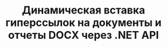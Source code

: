---
############################# Static ############################
layout: "auto-gen-gist"
draft: false
path: "ru/assembly/net/text/docx/"
otherformats: PDF HTML XPS TIFF MHTML TXT XAML EPUB SVG PS PCL XML OTT OXPS MD POT OTP DOC DOCM DOT DOTX DOTM RTF ODT OTT XLS XLT XLSX XLSM XLTX XLTM XLSB ODS PPT PPTX PPTM PPS PPSX PPSM  POTX POTM ODP EML EMLX MSG 

############################# Head ############################
head_title: ".NET API для динамической вставки гиперссылок в документы DOCX"
head_description: "API GroupDocs.Assembly .NET позволяет разработчикам динамически вставлять гиперссылки в сообщения электронной почты, отчеты или документы, такие как PDF DOC, DOCX, RTF, XLSX, CSV, PPTX, EML, MSG и другие."

############################# Header ############################
title: "Динамическая вставка гиперссылок на документы и отчеты DOCX через .NET API"
description: "API GroupDocs.Assembly .NET позволяет программистам динамически вставлять гиперссылки в отчеты, электронные письма и документы Office, такие как PDF DOC, DOCX, RTF, XLSX, CSV, PPT, PPTX, EML, HTML, MSG и другие."

######################### Download Button #######################
button:
    enable: true

############################# About ############################
about:
    enable: true
    title: "Как динамически вставлять гиперссылки в отчеты, электронные письма и различные документы?"
    content: |
       На этой веб-странице объясняется, как пользователи могут динамически вставлять гиперссылки на свои отчеты, сообщения электронной почты и различные типы документов в свои собственные приложения .NET. Гиперссылки являются основой всемирной паутины и могут использоваться для связывания различных страниц, документов или перехода к новому разделу в текущем документе. GroupDocs.Assembly .NET — это очень мощный API, который помогает разработчикам программного обеспечения динамически добавлять гиперссылки в свои документы или отчеты, написав всего пару строк кода. Он включает поддержку некоторых очень популярных типов документов, таких как PDF, HTML, электронная почта Outlook, Microsoft Office Word, рабочие листы Excel, презентации PowerPoint и многие другие. Он поддерживает несколько расширенных функций, таких как вставка ссылок на страницу документа, вставка ссылок в ячейки, редактирование гиперссылок, отображение текста вместо гиперссылки, динамическая вставка ссылок из закладок, вставка гиперссылки на слайд презентации и многое другое.

############################# content ############################
steps:
    enable: true
    block:
    - title_left: "Вставка гиперссылок в текстовые документы через .NET"
      content_left: |
       GroupDocs.Assembly .NET API обеспечивает полную поддержку вставки и редактирования гиперссылок внутри различных типов документов. В следующем примере кода C# .NET показано, как легко добавлять гиперссылки в документ Word. 

      title_right: "Как добавить гиперссылки в файл Word"
      content_right: |
        * Настройка исходных и целевых документов
        * Установить выражение Uri, а также отображать текстовое выражение
        * Создайте экземпляр класса [DocumentAssembler](https://apireference.groupdocs.com/assembly/net/groupdocs.assembly/documentassembler).
        * Вызовите метод [AssembleDocument](https://apireference.groupdocs.com/assembly/net/groupdocs.assembly.documentassembler/assembledocument/methods/1) для сборки документа. Он поддерживает
          * Поток для чтения шаблона документа.
          * Поток для записи результирующего документа.
          * Дополнительные возможности загрузки и сохранения документа.
          * Информация об объектах источника данных.

      gisthash: "f4a8031406d44941d400088b718f7730"
      gistfile: "insert_hyperlinks_to_word_document.cs"

    - title_left: "Динамическая вставка гиперссылок в электронные таблицы через .NET"
      content_left: |
       GroupDocs.Assembly .NET API полностью поддерживает добавление и обработку гиперссылок внутри файлов электронных таблиц. Вы можете легко отредактировать его местоположение или заменить его новым. Следующий код C# показывает, как легко пользователи могут вставлять гиперссылки в свои файлы электронных таблиц внутри своих собственных приложений .NET.

      title_right: "Добавление гиперссылок в табличные документы"
      content_right: |
        * Настройка исходных и целевых документов
        * Установить выражение Uri, а также отображать текстовое выражение
        * Создайте экземпляр класса [DocumentAssembler](https://apireference.groupdocs.com/assembly/net/groupdocs.assembly/documentassembler).
        * Вызовите метод [AssembleDocument](https://apireference.groupdocs.com/assembly/net/groupdocs.assembly.documentassembler/assembledocument/methods/1) для сборки документа. Он поддерживает
          * Поток для чтения шаблона документа.
          * Поток для записи результирующего документа.
          * Дополнительные возможности загрузки и сохранения документа.
          * Информация об объектах источника данных. 

      gisthash: "c2f9cd8bb06f9a7a2c444621ebf82696"
      gistfile: "insert_hyperlinks_in_spreadsheet_documents.cs"

    - title_left: "Добавление гиперссылок в презентацию PowerPoint через .NET API"
      content_left: |
       GroupDocs.Assembly для .NET помогает профессионалам в области программного обеспечения создавать приложения для управления различными типами документов. В следующем примере кода показано, как разработчики программного обеспечения могут добавлять гиперссылки в документы презентации PowerPoint. 

      title_right: "Как добавить гиперссылки в презентации"
      content_right: |
        * Настройка исходного и целевого файлов презентации
        * Установите Uri и отобразите текстовые выражения
        * Создайте экземпляр класса [DocumentAssembler](https://apireference.groupdocs.com/assembly/net/groupdocs.assembly/documentassembler).
        * Вызовите метод [AssembleDocument](https://apireference.groupdocs.com/assembly/net/groupdocs.assembly.documentassembler/assembledocument/methods/1) для сборки документа. Он поддерживает
          * Поток для чтения шаблона документа.
          * Поток для записи результирующего документа.
          * Дополнительные возможности загрузки и сохранения документа.
          * Информация об объектах источника данных.

      gisthash: "49e1ca9eccc41942372c23c14f98ecef"
      gistfile: "insert_hyperlinks_in_presentation_documents.cs"

    - title_left: ".NET API для вставки гиперссылок в сообщения электронной почты"
      content_left: |
       GroupDocs.Assembly .NET API позволяет специалистам по программному обеспечению вставлять гиперссылки в свои документы электронной почты. Следующий код .NET демонстрирует, как легко программисты могут добавлять гиперссылки в свои сообщения электронной почты и отправлять их другим пользователям из своих собственных приложений .NET. 

      title_right: "Добавить гиперссылки в документы электронной почты"
      content_right: |
        * Настройка исходного и целевого файлов электронных таблиц
        * Установите Uri и отобразите текстовые выражения
        * Создайте экземпляр класса [DocumentAssembler](https://apireference.groupdocs.com/assembly/net/groupdocs.assembly/documentassembler).
        * Вызовите метод [AssembleDocument](https://apireference.groupdocs.com/assembly/net/groupdocs.assembly.documentassembler/assembledocument/methods/1) для сборки документа. Он поддерживает
          * Поток для чтения шаблона документа.
          * Поток для записи результирующего документа.
          * Дополнительные возможности загрузки и сохранения документа.
          * Информация об объектах источника данных. 

      gisthash: "8c119b4faa0334179854e164d87d3e7b"
      gistfile: "insert_hyperlinks_in_email_documents.cs"  

    - title_left: "Системные Требования"
      content_left: |
        API GroupDocs.Assembly .NET поддерживаются на всех основных платформах и операционных системах. Полное руководство по системным требованиям можно найти на странице [системные требования](https://docs.groupdocs.com/assembly/net/system-requirements/). Перед выполнением приведенного ниже кода убедитесь, что на вашем компьютере установлены следующие предварительные компоненты. система:
         * Операционные системы: Microsoft Windows, Linux, MacOS
         * Среда разработки: Visual Studio, Xamarin, MonoDevelop и т. д.
         * Фреймворки: .NET Framework, .NET Standard, .NET Core, Mono
         * Получите последнюю версию API GroupDocs.Assembly .NET из [NuGet](https://www.nuget.org/packages/GroupDocs.Assembly/)
        
      title_right: "Зачем использовать GroupDocs.Assembly"
      content_right: |
         * Разрешить пользователям создавать собственные документы из шаблонов.
         * Для создания и автоматизации документов не требуется дополнительное программное обеспечение
         * Возможность создания выходного документа на основе источника данных
         * Динамически вставлять содержимое документа в отчет
         * Динамически прикрепляйте вложения электронной почты и вставляйте гиперссылки в отчеты.
         * Автоматическое удаление пустых абзацев
         * Полная поддержка нескольких форматов данных
         * Поддержка динамических вложений электронной почты

demos:
    enable: true


more_formats:
    enable: true


back_to_top:
    enable: true
---